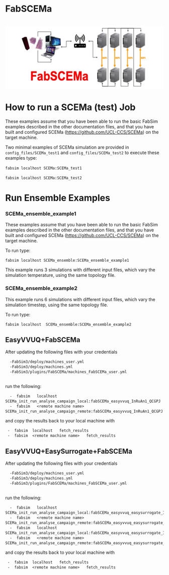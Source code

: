 # FabSCEMa
<br>
 <img height="200" src="logo_FabSCEMa.png"/>
</br>

# How to run a SCEMa (test) Job

These examples assume that you have been able to run the basic FabSim examples described in the other documentation files, and that you have built and configured SCEMa (https://github.com/UCL-CCS/SCEMa) on the target machine.

Two minimal examples of  SCEMa simulation are provided in ``config_files/SCEMa_test1`` and  ``config_files/SCEMa_test2`` to execute these examples type:

``fabsim localhost SCEMa:SCEMa_test1``

``fabsim localhost SCEMa:SCEMa_test2``

# Run Ensemble Examples

### SCEMa_ensemble_example1

These examples assume that you have been able to run the basic FabSim examples described in the other documentation files, and that you have built and configured SCEMa (https://github.com/UCL-CCS/SCEMa) on the target machine.

To run type:
```
fabsim localhost SCEMa_ensemble:SCEMa_ensemble_example1
```
This example runs 3 simulations with different input files, which vary the simulation temperature, using the same topology file.


### SCEMa_ensemble_example2

This example runs 6 simulations with different input files, which vary the simulation timestep, using the same topology file.

To run type:
```
fabsim localhost  SCEMa_ensemble:SCEMa_ensemble_example2
```
## EasyVVUQ+FabSCEMa 
After updating the following files with your credentials

```
  -FabSim3/deploy/machines_user.yml
  -FabSim3/deploy/machines.yml
  -FabSim3/plugins/FabSCEMa/machines_FabSCEMa_user.yml
  
```

run the following:

```
  -  fabsim   localhost   SCEMa_init_run_analyse_campaign_local:fabSCEMa_easyvvuq_InRuAn1_QCGPJ
  -  fabsim   <remote machine name>   SCEMa_init_run_analyse_campaign_remote:fabSCEMa_easyvvuq_InRuAn1_QCGPJ

```

and copy the results back to your local machine with

```
 -  fabsim  localhost   fetch_results
 -  fabsim  <remote machine name>   fetch_results
```
## EasyVVUQ+EasySurrogate+FabSCEMa 
After updating the following files with your credentials

```
  -FabSim3/deploy/machines_user.yml
  -FabSim3/deploy/machines.yml
  -FabSim3/plugins/FabSCEMa/machines_FabSCEMa_user.yml
  
```

run the following:

```
  -  fabsim   localhost   SCEMa_init_run_analyse_campaign_local:fabSCEMa_easyvvuq_easysurrogate_InRuAn1_DAS_QCGPJ
  -  fabsim   <remote machine name>   SCEMa_init_run_analyse_campaign_remote:fabSCEMa_easyvvuq_easysurrogate_InRuAn1_DAS_QCGPJ
  -  fabsim   localhost   SCEMa_init_run_analyse_campaign_local:fabSCEMa_easyvvuq_easysurrogate_InRuAn2_DAS_QCGPJ
  -  fabsim   <remote machine name>   SCEMa_init_run_analyse_campaign_remote:fabSCEMa_easyvvuq_easysurrogate_InRuAn2_DAS_QCGPJ

```

and copy the results back to your local machine with

```
 -  fabsim  localhost   fetch_results
 -  fabsim  <remote machine name>   fetch_results
```



